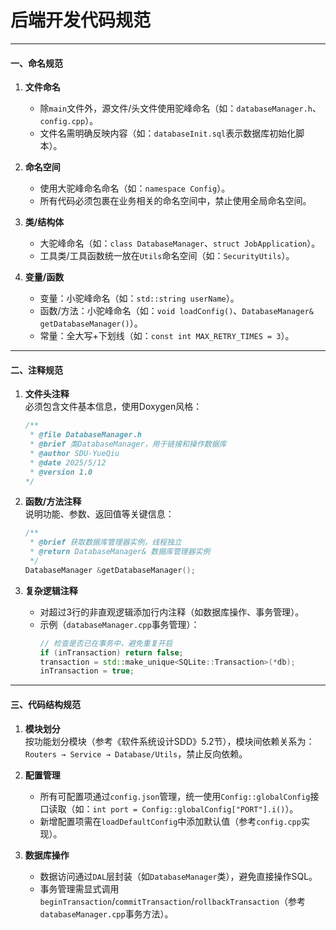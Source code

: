 # 后端开发代码规范

---

#### 一、命名规范
1. **文件命名**  
   - 除`main`文件外，源文件/头文件使用驼峰命名（如：`databaseManager.h`、`config.cpp`）。  
   - 文件名需明确反映内容（如：`databaseInit.sql`表示数据库初始化脚本）。  

2. **命名空间**  
   - 使用大驼峰命名命名（如：`namespace Config`）。  
   - 所有代码必须包裹在业务相关的命名空间中，禁止使用全局命名空间。  

3. **类/结构体**  
   - 大驼峰命名（如：`class DatabaseManager`、`struct JobApplication`）。  
   - 工具类/工具函数统一放在`Utils`命名空间（如：`SecurityUtils`）。  

4. **变量/函数**  
   - 变量：小驼峰命名（如：`std::string userName`）。  
   - 函数/方法：小驼峰命名（如：`void loadConfig()`、`DatabaseManager& getDatabaseManager()`）。  
   - 常量：全大写+下划线（如：`const int MAX_RETRY_TIMES = 3`）。  

---

#### 二、注释规范
1. **文件头注释**  
   必须包含文件基本信息，使用Doxygen风格：  
   ```cpp
   /**
    * @file DatabaseManager.h
    * @brief 类DatabaseManager，用于链接和操作数据库
    * @author SDU-YueQiu
    * @date 2025/5/12
    * @version 1.0
   */
   ```

2. **函数/方法注释**  
   说明功能、参数、返回值等关键信息：  
   ```cpp
   /**
    * @brief 获取数据库管理器实例，线程独立
    * @return DatabaseManager& 数据库管理器实例
    */
   DatabaseManager &getDatabaseManager();
   ```

3. **复杂逻辑注释**  
   - 对超过3行的非直观逻辑添加行内注释（如数据库操作、事务管理）。  
   - 示例（`databaseManager.cpp`事务管理）：  
     ```cpp
     // 检查是否已在事务中，避免重复开启
     if (inTransaction) return false;
     transaction = std::make_unique<SQLite::Transaction>(*db);
     inTransaction = true;
     ```

---

#### 三、代码结构规范
1. **模块划分**  
   按功能划分模块（参考《软件系统设计SDD》5.2节），模块间依赖关系为：`Routers → Service → Database/Utils`，禁止反向依赖。  

2. **配置管理**  
   - 所有可配置项通过`config.json`管理，统一使用`Config::globalConfig`接口读取（如：`int port = Config::globalConfig["PORT"].i()`）。  
   - 新增配置项需在`loadDefaultConfig`中添加默认值（参考`config.cpp`实现）。  

3. **数据库操作**  
   - 数据访问通过`DAL`层封装（如`DatabaseManager`类），避免直接操作SQL。  
   - 事务管理需显式调用`beginTransaction`/`commitTransaction`/`rollbackTransaction`（参考`databaseManager.cpp`事务方法）。  
